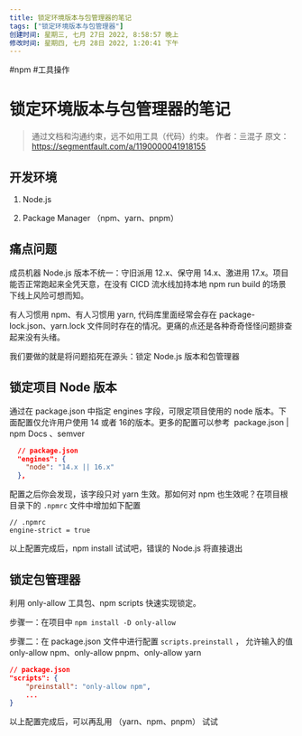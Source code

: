 ```yaml
---
title: 锁定环境版本与包管理器的笔记
tags: ["锁定环境版本与包管理器"]
创建时间: 星期三, 七月 27日 2022, 8:58:57 晚上
修改时间: 星期四, 七月 28日 2022, 1:20:41 下午
---
```

#npm #工具操作

# 锁定环境版本与包管理器的笔记

> 通过文档和沟通约束，远不如用工具（代码）约束。
> 作者：亖混子
> 原文：https://segmentfault.com/a/1190000041918155

## 开发环境

1. Node.js

2. Package Manager （npm、yarn、pnpm）

## 痛点问题

成员机器 Node.js 版本不统一：守旧派用 12.x、保守用 14.x、激进用 17.x。项目能否正常跑起来全凭天意，在没有 CICD 流水线加持本地 npm run build 的场景下线上风险可想而知。

有人习惯用 npm、有人习惯用 yarn, 代码库里面经常会存在 package-lock.json、yarn.lock 文件同时存在的情况。更痛的点还是各种奇奇怪怪问题排查起来没有头绪。

我们要做的就是将问题掐死在源头：锁定 Node.js 版本和包管理器


## 锁定项目 Node 版本

通过在 package.json 中指定 engines 字段，可限定项目使用的 node 版本。下面配置仅允许用户使用 14 或者 16的版本。更多的配置可以参考  package.json | npm Docs 、semver
```json
  // package.json   
  "engines": {  
    "node": "14.x || 16.x"  
  },
```

配置之后你会发现，该字段只对 yarn 生效。那如何对 npm 也生效呢？在项目根目录下的 `.npmrc` 文件中增加如下配置
```
// .npmrc  
engine-strict = true
```
以上配置完成后，npm install 试试吧，错误的 Node.js 将直接退出

## 锁定包管理器

利用 only-allow 工具包、npm scripts 快速实现锁定。

步骤一：在项目中 `npm install -D only-allow`

步骤二：在 package.json 文件中进行配置 `scripts.preinstall` ， 允许输入的值 only-allow npm、only-allow pnpm、only-allow yarn
```json
// package.json  
"scripts": {  
    "preinstall": "only-allow npm",  
    ...  
}
```
以上配置完成后，可以再乱用 （yarn、npm、pnpm） 试试